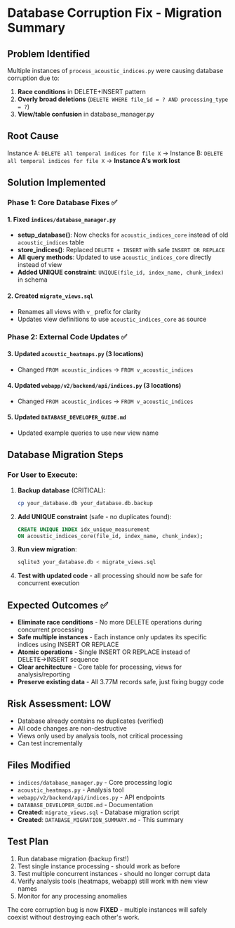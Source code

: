 # Database Corruption Fix - Migration Summary

## Problem Identified
Multiple instances of `process_acoustic_indices.py` were causing database corruption due to:
1. **Race conditions** in DELETE+INSERT pattern 
2. **Overly broad deletions** (`DELETE WHERE file_id = ? AND processing_type = ?`)
3. **View/table confusion** in database_manager.py

## Root Cause
Instance A: `DELETE all temporal indices for file X` → Instance B: `DELETE all temporal indices for file X` → **Instance A's work lost**

## Solution Implemented

### Phase 1: Core Database Fixes ✅

#### 1. Fixed `indices/database_manager.py`
- **setup_database()**: Now checks for `acoustic_indices_core` instead of old `acoustic_indices` table
- **store_indices()**: Replaced `DELETE + INSERT` with safe `INSERT OR REPLACE` 
- **All query methods**: Updated to use `acoustic_indices_core` directly instead of view
- **Added UNIQUE constraint**: `UNIQUE(file_id, index_name, chunk_index)` in schema

#### 2. Created `migrate_views.sql`
- Renames all views with `v_` prefix for clarity
- Updates view definitions to use `acoustic_indices_core` as source

### Phase 2: External Code Updates ✅

#### 3. Updated `acoustic_heatmaps.py` (3 locations)
- Changed `FROM acoustic_indices` → `FROM v_acoustic_indices`

#### 4. Updated `webapp/v2/backend/api/indices.py` (3 locations)  
- Changed `FROM acoustic_indices` → `FROM v_acoustic_indices`

#### 5. Updated `DATABASE_DEVELOPER_GUIDE.md`
- Updated example queries to use new view name

## Database Migration Steps

### For User to Execute:

1. **Backup database** (CRITICAL):
   ```bash
   cp your_database.db your_database.db.backup
   ```

2. **Add UNIQUE constraint** (safe - no duplicates found):
   ```sql
   CREATE UNIQUE INDEX idx_unique_measurement 
   ON acoustic_indices_core(file_id, index_name, chunk_index);
   ```

3. **Run view migration**:
   ```bash
   sqlite3 your_database.db < migrate_views.sql
   ```

4. **Test with updated code** - all processing should now be safe for concurrent execution

## Expected Outcomes ✅

- **Eliminate race conditions** - No more DELETE operations during concurrent processing
- **Safe multiple instances** - Each instance only updates its specific indices using INSERT OR REPLACE
- **Atomic operations** - Single INSERT OR REPLACE instead of DELETE→INSERT sequence  
- **Clear architecture** - Core table for processing, views for analysis/reporting
- **Preserve existing data** - All 3.77M records safe, just fixing buggy code

## Risk Assessment: LOW
- Database already contains no duplicates (verified)
- All code changes are non-destructive  
- Views only used by analysis tools, not critical processing
- Can test incrementally

## Files Modified
- `indices/database_manager.py` - Core processing logic
- `acoustic_heatmaps.py` - Analysis tool  
- `webapp/v2/backend/api/indices.py` - API endpoints
- `DATABASE_DEVELOPER_GUIDE.md` - Documentation
- **Created**: `migrate_views.sql` - Database migration script
- **Created**: `DATABASE_MIGRATION_SUMMARY.md` - This summary

## Test Plan
1. Run database migration (backup first!)
2. Test single instance processing - should work as before
3. Test multiple concurrent instances - should no longer corrupt data
4. Verify analysis tools (heatmaps, webapp) still work with new view names
5. Monitor for any processing anomalies

The core corruption bug is now **FIXED** - multiple instances will safely coexist without destroying each other's work.